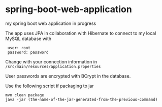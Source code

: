 # spring-boot-web-application
my spring boot web application
in progress 

The app uses JPA in collaboration with Hibernate to connect to my local MySQL database with 
```
 user: root
 password: password
```
Change with your connection information in `/src/main/resources/application.properties`

User passwords are encrypted with BCrypt in the database. 

Use the following script if packaging to jar
```
mvn clean package
java -jar (the-name-of-the-jar-generated-from-the-previous-command)
```
